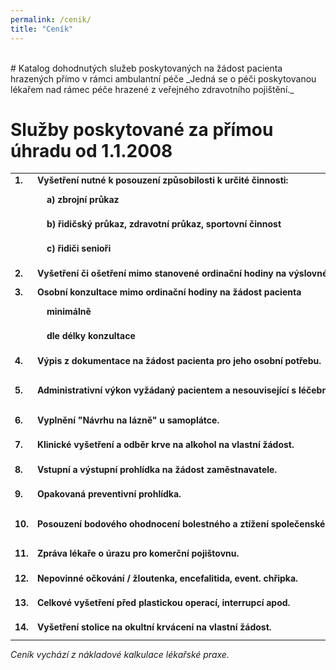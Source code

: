 ```yaml
---
permalink: /cenik/
title: "Ceník"
---
```

<head>
  <style type="text/css">
   #my-br {
       opacity: 0;
    }
   table, th, td {
       border: 0;
       font-weight: bold;
       font-size: 1em;
    }
  </style>
</head>

<div id="my-br">spacer</div>
# Katalog dohodnutých služeb poskytovaných na žádost pacienta hrazených přímo v rámci ambulantní péče
_Jedná se o péči poskytovanou lékařem nad rámec péče hrazené z veřejného zdravotního pojištění._

# Služby poskytované za přímou úhradu od 1.1.2008

<table><tbody>
 <tr><td>1.</td><td>Vyšetření nutné k posouzení způsobilosti k určité činnosti:</td><td>&nbsp;</td></tr>
 <tr><td></td><td>&nbsp;&nbsp;&nbsp;&nbsp;a) zbrojní průkaz</td><td>500 Kč</td></tr>
 <tr><td></td><td>&nbsp;&nbsp;&nbsp;&nbsp;b) řidičský průkaz, zdravotní průkaz, sportovní činnost</td><td>400 Kč</td></tr>
 <tr><td></td><td>&nbsp;&nbsp;&nbsp;&nbsp;c) řidiči senioři</td><td>200 Kč</td></tr>
 <tr><td>2.</td><td>Vyšetření či ošetření mimo stanovené ordinační hodiny na výslovné přání pacienta.</td><td>300 Kč</td></tr>
 <tr><td>3.</td><td>Osobní konzultace mimo ordinační hodiny na žádost pacienta</td><td>&nbsp;</td></tr>
 <tr><td></td><td>&nbsp;&nbsp;&nbsp;&nbsp;minimálně</td><td>150 Kč</td></tr>
 <tr><td></td><td>&nbsp;&nbsp;&nbsp;&nbsp;dle délky konzultace</td><td>600 Kč/h</td></tr>
 <tr><td>4.</td><td>Výpis z dokumentace na žádost pacienta pro jeho osobní potřebu.</td><td>250 Kč</td></tr>
 <tr><td>5.</td><td>Administrativní výkon vyžádaný pacientem a nesouvisející s léčebně preventivní péčí.</td><td>150 Kč/15 min</td></tr>
 <tr><td>6.</td><td>Vyplnění "Návrhu na lázně" u samoplátce.</td><td>300 Kč</td></tr>
 <tr><td>7.</td><td>Klinické vyšetření a odběr krve na alkohol na vlastní žádost.</td><td>300 Kč</td></tr>
 <tr><td>8.</td><td>Vstupní a výstupní prohlídka na žádost zaměstnavatele.</td><td>400 Kč</td></tr>
 <tr><td>9.</td><td>Opakovaná preventivní prohlídka.</td><td>300 Kč</td></tr>
 <tr><td>10.</td><td>Posouzení bodového ohodnocení bolestného a ztížení společenského uplatnění.</td><td>200-500 Kč</td></tr>
 <tr><td>11.</td><td>Zpráva lékaře o úrazu pro komerční pojištovnu.</td><td>300 Kč</td></tr>
 <tr><td>12.</td><td>Nepovinné očkování / žloutenka, encefalitida, event. chřipka.</td><td>100 Kč</td></tr>
 <tr><td>13.</td><td>Celkové vyšetření před plastickou operací, interrupcí apod.</td><td>400 Kč</td></tr>
 <tr><td>14.</td><td>Vyšetření stolice na okultní krvácení na vlastní žádost.</td><td>150 Kč</td></tr>
</tbody></table>

*Ceník vychází z nákladové kalkulace lékařské praxe.*



